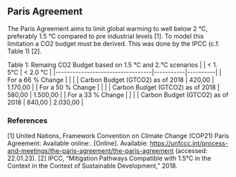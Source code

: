 ## Paris Agreement

The Paris Agreement aims to limit global warming to well below 2 °C, preferably 1.5 °C compared to pre industrial levels [1]. To model this limitation a CO2 budget must be derived. This was done by the IPCC (c.f. Table 1) [2].

Table 1: Remaing CO2 Budget based on 1.5 °C and 2.°C scenarios 
|                                  | <  1. 5°C | < 2.0 °C |
|----------------------------------|-----------|----------|
| For a 66 % Change                |           |          |
| Carbon Budget (GTCO2) as of 2018 | 420,00    | 1.170,00 |
| For a 50 % Change                |           |          |
| Carbon Budget (GTCO2) as of 2018 | 580,00    | 1.500,00 |
| For a 33 % Change                |           |          |
| Carbon Budget (GTCO2) as of 2018 | 840,00    | 2.030,00 |


### References
[1]	United Nations, Framework Convention on Climate Change (COP21) Paris Agreement: Available online:. [Online]. Available: https://unfccc.int/process-and-meetings/the-paris-agreement/the-paris-agreement (accessed: 22.01.23).
[2]	IPCC, “Mitigation Pathways Compatible with 1.5°C in the Context in the Context of Sustainable Development,” 2018.
